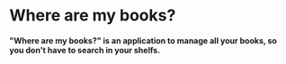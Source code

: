 # Where are my books?
#### "Where are my books?" is an application to manage all your books, so you don't have to search in your shelfs.
